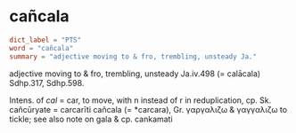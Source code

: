 # cañcala

``` toml
dict_label = "PTS"
word = "cañcala"
summary = "adjective moving to & fro, trembling, unsteady Ja."
```

adjective moving to & fro, trembling, unsteady Ja.iv.498 (= calācala) Sdhp.317, Sdhp.598.

Intens. of *cal* = car, to move, with n instead of r in reduplication, cp. Sk. cañcūryate = carcarīti cañcala (= \*carcara), Gr. γαργαλιζω & γαγγαλιζω to tickle; see also note on gala & cp. cankamati

